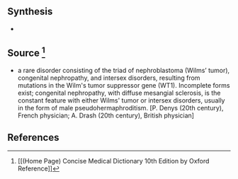 ## Synthesis
- 
## Source [^1]
- a rare disorder consisting of the triad of nephroblastoma (Wilms’ tumor), congenital nephropathy, and intersex disorders, resulting from mutations in the Wilm's tumor suppressor gene (WT1). Incomplete forms exist; congenital nephropathy, with diffuse mesangial sclerosis, is the constant feature with either Wilms' tumor or intersex disorders, usually in the form of male pseudohermaphroditism. \[P. Denys (20th century), French physician; A. Drash (20th century), British physician]
## References

[^1]: [[(Home Page) Concise Medical Dictionary 10th Edition by Oxford Reference]]